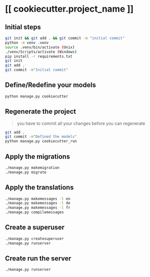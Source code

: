 # [[ cookiecutter.project_name ]]

## Initial steps
```bash
git init && git add . && git commit -m "initial commit"
python -m venv .venv
source .venv/bin/activate (Unix)
./venv/Scripts/activate (Windows)
pip install -r requirements.txt
git init
git add .
git commit -m"Initial commit"
```

## Define/Redefine your models
```bash
python manage.py cookiecutter
```

## Regenerate the project
> you have to commit all your changes before you can regenerate
```bash
git add .
git commit -m"Defined the models"
python manage.py cookiecutter_run
```

## Apply the migrations
```bash
./manage.py makemigration
./manage.py migrate
```

## Apply the translations
```bash
./manage.py makemessages -l en
./manage.py makemessages -l de
./manage.py makemessages -l fr
./manage.py compilemessages
```

## Create a superuser
```bash
./manage.py createsuperuser
./manage.py runserver
```

## Create run the server
```bash
./manage.py runserver
```
